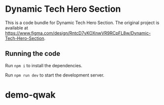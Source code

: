 
  # Dynamic Tech Hero Section

  This is a code bundle for Dynamic Tech Hero Section. The original project is available at https://www.figma.com/design/RntcD7yKOXnwVR9RCpFL8w/Dynamic-Tech-Hero-Section.

  ## Running the code

  Run `npm i` to install the dependencies.

  Run `npm run dev` to start the development server.
  # demo-qwak
